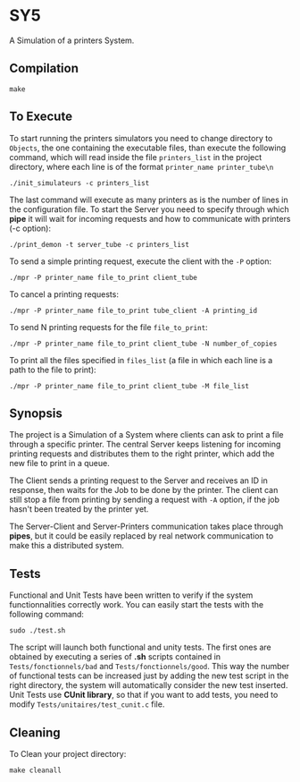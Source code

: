 # SY5

A Simulation of a printers System.

## Compilation

	make

## To Execute

To start running the printers simulators you need to change directory to `Objects`, the one containing the executable files, than execute the following command, which will read inside the file `printers_list` in the project directory, where each line is of the format `printer_name printer_tube\n`

	./init_simulateurs -c printers_list

The last command will execute as many printers as is the number of lines in the configuration file.
To start the Server you need to specify through which **pipe** it will wait for incoming requests and how to communicate with printers (-c option):

	./print_demon -t server_tube -c printers_list

To send a simple printing request, execute the client with the `-P` option:

	./mpr -P printer_name file_to_print client_tube

To cancel a printing requests:

	./mpr -P printer_name file_to_print tube_client -A printing_id

To send N printing requests for the file `file_to_print`:

	./mpr -P printer_name file_to_print client_tube -N number_of_copies

To print all the files specified in `files_list` (a file in which each line is a path to the file to print):

	./mpr -P printer_name file_to_print client_tube -M file_list

## Synopsis

The project is a Simulation of a System where clients can ask to print a file through a specific printer. The central Server keeps listening for incoming printing requests and distributes them to the right printer, which add the new file to print in a queue.  

The Client sends a printing request to the Server and receives an ID in response, then waits for the Job to be done by the printer.
The client can still stop a file from printing by sending a request with `-A` option, if the job hasn't been treated by the printer yet.

The Server-Client and Server-Printers communication takes place through **pipes**, but it could be easily replaced by real network communication to make this a distributed system.

## Tests

Functional and Unit Tests have been written to verify if the system functionnalities correctly work. You can easily start the tests with the following command:

	sudo ./test.sh

The script will launch both functional and unity tests. The first ones are obtained by executing a series of **.sh** scripts contained in `Tests/fonctionnels/bad` and `Tests/fonctionnels/good`. This way the number of functional tests can be increased just by adding the new test script in the right directory, the system will automatically consider the new test inserted. Unit Tests use **CUnit library**, so that if you want to add tests, you need to modify `Tests/unitaires/test_cunit.c` file.

## Cleaning

To Clean your project directory:

	make cleanall
